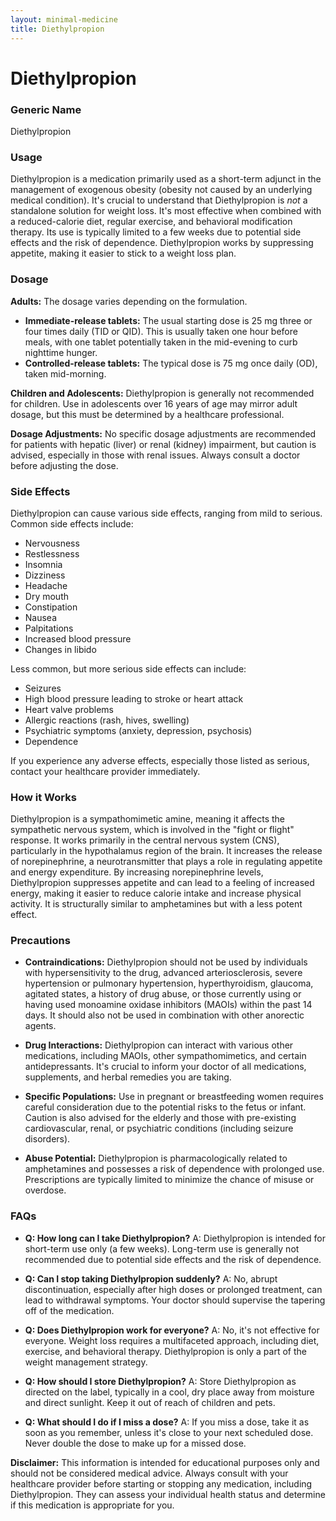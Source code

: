 ```yaml
---
layout: minimal-medicine
title: Diethylpropion
---
```


# Diethylpropion
### Generic Name
Diethylpropion

### Usage
Diethylpropion is a medication primarily used as a short-term adjunct in the management of exogenous obesity (obesity not caused by an underlying medical condition).  It's crucial to understand that Diethylpropion is *not* a standalone solution for weight loss.  It's most effective when combined with a reduced-calorie diet, regular exercise, and behavioral modification therapy.  Its use is typically limited to a few weeks due to potential side effects and the risk of dependence.  Diethylpropion works by suppressing appetite, making it easier to stick to a weight loss plan.

### Dosage

**Adults:** The dosage varies depending on the formulation.

* **Immediate-release tablets:**  The usual starting dose is 25 mg three or four times daily (TID or QID).  This is usually taken one hour before meals, with one tablet potentially taken in the mid-evening to curb nighttime hunger.
* **Controlled-release tablets:**  The typical dose is 75 mg once daily (OD), taken mid-morning.  

**Children and Adolescents:** Diethylpropion is generally not recommended for children.  Use in adolescents over 16 years of age may mirror adult dosage, but this must be determined by a healthcare professional.  

**Dosage Adjustments:**  No specific dosage adjustments are recommended for patients with hepatic (liver) or renal (kidney) impairment, but caution is advised, especially in those with renal issues.  Always consult a doctor before adjusting the dose.


### Side Effects

Diethylpropion can cause various side effects, ranging from mild to serious.  Common side effects include:

* Nervousness
* Restlessness
* Insomnia
* Dizziness
* Headache
* Dry mouth
* Constipation
* Nausea
* Palpitations
* Increased blood pressure
* Changes in libido

Less common, but more serious side effects can include:

* Seizures
* High blood pressure leading to stroke or heart attack
* Heart valve problems
* Allergic reactions (rash, hives, swelling)
* Psychiatric symptoms (anxiety, depression, psychosis)
* Dependence

If you experience any adverse effects, especially those listed as serious,  contact your healthcare provider immediately.


### How it Works

Diethylpropion is a sympathomimetic amine, meaning it affects the sympathetic nervous system, which is involved in the "fight or flight" response. It works primarily in the central nervous system (CNS), particularly in the hypothalamus region of the brain.  It increases the release of norepinephrine, a neurotransmitter that plays a role in regulating appetite and energy expenditure.  By increasing norepinephrine levels, Diethylpropion suppresses appetite and can lead to a feeling of increased energy, making it easier to reduce calorie intake and increase physical activity.  It is structurally similar to amphetamines but with a less potent effect.

### Precautions

* **Contraindications:** Diethylpropion should not be used by individuals with hypersensitivity to the drug, advanced arteriosclerosis, severe hypertension or pulmonary hypertension, hyperthyroidism, glaucoma, agitated states, a history of drug abuse, or those currently using or having used monoamine oxidase inhibitors (MAOIs) within the past 14 days. It should also not be used in combination with other anorectic agents.

* **Drug Interactions:** Diethylpropion can interact with various other medications, including MAOIs, other sympathomimetics, and certain antidepressants.  It's crucial to inform your doctor of all medications, supplements, and herbal remedies you are taking.

* **Specific Populations:**  Use in pregnant or breastfeeding women requires careful consideration due to the potential risks to the fetus or infant.  Caution is also advised for the elderly and those with pre-existing cardiovascular, renal, or psychiatric conditions (including seizure disorders).

* **Abuse Potential:**  Diethylpropion is pharmacologically related to amphetamines and possesses a risk of dependence with prolonged use. Prescriptions are typically limited to minimize the chance of misuse or overdose.


### FAQs

* **Q: How long can I take Diethylpropion?**  A: Diethylpropion is intended for short-term use only (a few weeks).  Long-term use is generally not recommended due to potential side effects and the risk of dependence.

* **Q: Can I stop taking Diethylpropion suddenly?** A: No, abrupt discontinuation, especially after high doses or prolonged treatment, can lead to withdrawal symptoms.  Your doctor should supervise the tapering off of the medication.

* **Q: Does Diethylpropion work for everyone?** A: No, it's not effective for everyone.  Weight loss requires a multifaceted approach, including diet, exercise, and behavioral therapy.  Diethylpropion is only a part of the weight management strategy.

* **Q:  How should I store Diethylpropion?** A: Store Diethylpropion as directed on the label, typically in a cool, dry place away from moisture and direct sunlight.  Keep it out of reach of children and pets.

* **Q: What should I do if I miss a dose?** A: If you miss a dose, take it as soon as you remember, unless it's close to your next scheduled dose.  Never double the dose to make up for a missed dose.

**Disclaimer:** This information is intended for educational purposes only and should not be considered medical advice. Always consult with your healthcare provider before starting or stopping any medication, including Diethylpropion.  They can assess your individual health status and determine if this medication is appropriate for you.

